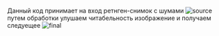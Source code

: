 Данный код принимает на вход ретнген-снимок с шумами
<img src="https://i.ibb.co/J71RHB1/x-ray.png" alt="source">
путем обработки улушаем читабельность изображение и получаем следуещее
<img src="https://i.ibb.co/ZX2LrDW/final.jpg" alt="final">
